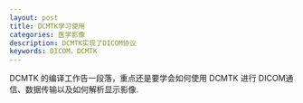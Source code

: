 ```yaml
---
layout: post
title: DCMTK学习使用
categories: 医学影像
description: DCMTK实现了DICOM协议
keywords: DICOM，DCMTK
---
```


DCMTK 的编译工作告一段落，重点还是要学会如何使用 DCMTK 进行 DICOM通信、数据传输以及如何解析显示影像.

